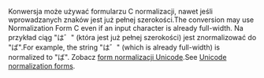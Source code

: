 <span data-ttu-id="f10d4-101">Konwersja może używać formularzu C normalizacji, nawet jeśli wprowadzanych znaków jest już pełnej szerokości.</span><span class="sxs-lookup"><span data-stu-id="f10d4-101">The conversion may use Normalization Form C even if an input character is already full-width.</span></span> <span data-ttu-id="f10d4-102">Na przykład ciąg "は゛" (która jest już pełnej szerokości) jest znormalizować do "ば".</span><span class="sxs-lookup"><span data-stu-id="f10d4-102">For example, the string "は゛" (which is already full-width) is normalized to "ば".</span></span> <span data-ttu-id="f10d4-103">Zobacz [form normalizacji Unicode](https://unicode.org/reports/tr15).</span><span class="sxs-lookup"><span data-stu-id="f10d4-103">See [Unicode normalization forms](https://unicode.org/reports/tr15).</span></span>
